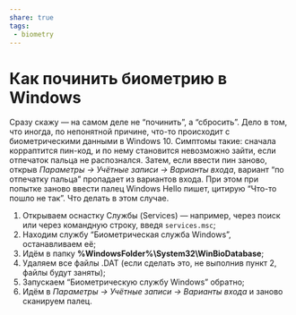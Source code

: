 ```yaml
---
share: true
tags:
 - biometry
---
```

# Как починить биометрию в Windows
Сразу скажу — на самом деле не “починить”, а “сбросить”. Дело в том, что иногда, по непонятной причине, что-то происходит с биометрическими данными в Windows 10. Симптомы такие: сначала корраптится пин-код, и по нему становится невозможно зайти, если отпечаток пальца не распознался. Затем, если ввести пин заново, открыв *Параметры → Учётные записи → Варианты входа*, вариант “по отпечатку пальца” пропадает из вариантов входа. При этом при попытке заново ввести палец Windows Hello пишет, цитирую “Что-то пошло не так”.
Что делать в этом случае.
1. Открываем оснастку Службы (Services) — например, через поиск или через командную строку, введя `services.msc`;
2. Находим службу “Биометрическая служба Windows”, останавливаем её;
3. Идём в папку **%WindowsFolder%\\System32\\WinBioDatabase**;
4. Удаляем все файлы .DAT (если сделать это, не выполнив пункт 2, файлы будут заняты);
5. Запускаем “Биометрическую службу Windows” обратно;
6. Идём в *Параметры → Учётные записи → Варианты входа* и заново сканируем палец.

